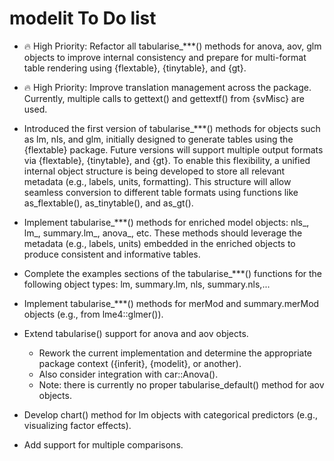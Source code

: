 # modelit To Do list

-   🔥 High Priority: Refactor all tabularise_***() methods for anova, aov, glm objects to improve internal consistency and prepare for multi-format table rendering using {flextable}, {tinytable}, and {gt}.

-   🔥 High Priority: Improve translation management across the package. Currently, multiple calls to gettext() and gettextf() from {svMisc} are used.

-    Introduced the first version of tabularise_***() methods for objects such as lm, nls, and glm, initially designed to generate tables using the {flextable} package.
Future versions will support multiple output formats via {flextable}, {tinytable}, and {gt}.
To enable this flexibility, a unified internal object structure is being developed to store all relevant metadata (e.g., labels, units, formatting).
This structure will allow seamless conversion to different table formats using functions like as_flextable(), as_tinytable(), and as_gt().

-   Implement tabularise_***() methods for enriched model objects: nls_, lm_, summary.lm_, anova_, etc. These methods should leverage the metadata (e.g., labels, units) embedded in the enriched objects to produce consistent and informative tables.

-  Complete the examples sections of the tabularise_***() functions for the following object types: lm, summary.lm, nls, summary.nls,...

-   Implement tabularise_***() methods for merMod and summary.merMod objects (e.g., from lme4::glmer()).

-   Extend tabularise() support for anova and aov objects.
    - Rework the current implementation and determine the appropriate package context ({inferit}, {modelit}, or another).
    - Also consider integration with car::Anova().
    - Note: there is currently no proper tabularise_default() method for aov objects.

- Develop chart() method for lm objects with categorical predictors (e.g., visualizing factor effects).

- Add support for multiple comparisons.


